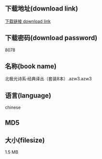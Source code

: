 ## 下载地址(download link)
[下载链接 download link](https://tutu365.netlify.app/?s=%E5%8C%97%E6%9E%81%E5%85%89%E8%AF%97%E7%B3%BB%C2%B7%E7%BB%8F%E5%85%B8%E8%AF%91%E4%B8%9B%EF%BC%88%E5%A5%97%E8%A3%858%E6%9C%AC%EF%BC%89.azw3)

## 下载密码(download password)
8078

## 名称(book name)
北极光诗系·经典译丛（套装8本）.azw3.azw3

## 语言(language)
chinese

## MD5


## 大小(filesize)
1.5 MB
